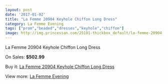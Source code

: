 ```yaml
---
layout: post
date: '2017-01-02'
title: "La Femme 20904 Keyhole Chiffon Long Dress"
category: La Femme Evening
tags: ["prom","beaded","dresses","keyhole","chiffon"]
image: http://img.princessan.com/25101-thickbox_default/la-femme-20904-keyhole-chiffon-long-dress.jpg
---
```

La Femme 20904 Keyhole Chiffon Long Dress

On Sales: **$502.99**
<a href="https://www.princessan.com/en/la-femme-evening/11448-la-femme-20904-keyhole-chiffon-long-dress.html"><amp-img layout="responsive" width="600" height="600" src="//img.princessan.com/25101-thickbox_default/la-femme-20904-keyhole-chiffon-long-dress.jpg" alt="La Femme 20904 Keyhole Chiffon Long Dress 0" /></a>
<a href="https://www.princessan.com/en/la-femme-evening/11448-la-femme-20904-keyhole-chiffon-long-dress.html"><amp-img layout="responsive" width="600" height="600" src="//img.princessan.com/25105-thickbox_default/la-femme-20904-keyhole-chiffon-long-dress.jpg" alt="La Femme 20904 Keyhole Chiffon Long Dress 1" /></a>
<a href="https://www.princessan.com/en/la-femme-evening/11448-la-femme-20904-keyhole-chiffon-long-dress.html"><amp-img layout="responsive" width="600" height="600" src="//img.princessan.com/25104-thickbox_default/la-femme-20904-keyhole-chiffon-long-dress.jpg" alt="La Femme 20904 Keyhole Chiffon Long Dress 2" /></a>
<a href="https://www.princessan.com/en/la-femme-evening/11448-la-femme-20904-keyhole-chiffon-long-dress.html"><amp-img layout="responsive" width="600" height="600" src="//img.princessan.com/25103-thickbox_default/la-femme-20904-keyhole-chiffon-long-dress.jpg" alt="La Femme 20904 Keyhole Chiffon Long Dress 3" /></a>
<a href="https://www.princessan.com/en/la-femme-evening/11448-la-femme-20904-keyhole-chiffon-long-dress.html"><amp-img layout="responsive" width="600" height="600" src="//img.princessan.com/25102-thickbox_default/la-femme-20904-keyhole-chiffon-long-dress.jpg" alt="La Femme 20904 Keyhole Chiffon Long Dress 4" /></a>

Buy it: [La Femme 20904 Keyhole Chiffon Long Dress](https://www.princessan.com/en/la-femme-evening/11448-la-femme-20904-keyhole-chiffon-long-dress.html "La Femme 20904 Keyhole Chiffon Long Dress")

View more: [La Femme Evening](https://www.princessan.com/en/29-la-femme-evening "La Femme Evening")